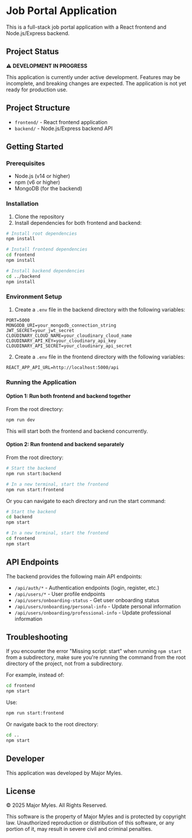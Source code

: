 # Job Portal Application

This is a full-stack job portal application with a React frontend and Node.js/Express backend.

## Project Status

⚠️ **DEVELOPMENT IN PROGRESS**

This application is currently under active development. Features may be incomplete, and breaking changes are expected. The application is not yet ready for production use.

## Project Structure

- `frontend/` - React frontend application
- `backend/` - Node.js/Express backend API

## Getting Started

### Prerequisites

- Node.js (v14 or higher)
- npm (v6 or higher)
- MongoDB (for the backend)

### Installation

1. Clone the repository
2. Install dependencies for both frontend and backend:

```bash
# Install root dependencies
npm install

# Install frontend dependencies
cd frontend
npm install

# Install backend dependencies
cd ../backend
npm install
```

### Environment Setup

1. Create a `.env` file in the backend directory with the following variables:

```
PORT=5000
MONGODB_URI=your_mongodb_connection_string
JWT_SECRET=your_jwt_secret
CLOUDINARY_CLOUD_NAME=your_cloudinary_cloud_name
CLOUDINARY_API_KEY=your_cloudinary_api_key
CLOUDINARY_API_SECRET=your_cloudinary_api_secret
```

2. Create a `.env` file in the frontend directory with the following variables:

```
REACT_APP_API_URL=http://localhost:5000/api
```

### Running the Application

#### Option 1: Run both frontend and backend together

From the root directory:

```bash
npm run dev
```

This will start both the frontend and backend concurrently.

#### Option 2: Run frontend and backend separately

From the root directory:

```bash
# Start the backend
npm run start:backend

# In a new terminal, start the frontend
npm run start:frontend
```

Or you can navigate to each directory and run the start command:

```bash
# Start the backend
cd backend
npm start

# In a new terminal, start the frontend
cd frontend
npm start
```

## API Endpoints

The backend provides the following main API endpoints:

- `/api/auth/*` - Authentication endpoints (login, register, etc.)
- `/api/users/*` - User profile endpoints
- `/api/users/onboarding-status` - Get user onboarding status
- `/api/users/onboarding/personal-info` - Update personal information
- `/api/users/onboarding/professional-info` - Update professional information

## Troubleshooting

If you encounter the error "Missing script: start" when running `npm start` from a subdirectory, make sure you're running the command from the root directory of the project, not from a subdirectory.

For example, instead of:
```bash
cd frontend
npm start
```

Use:
```bash
npm run start:frontend
```

Or navigate back to the root directory:
```bash
cd ..
npm start
```

## Developer

This application was developed by Major Myles.

## License

© 2025 Major Myles. All Rights Reserved.

This software is the property of Major Myles and is protected by copyright law. Unauthorized reproduction or distribution of this software, or any portion of it, may result in severe civil and criminal penalties.